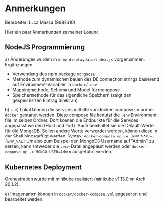 # Anmerkungen

Bearbeiter: Luca Massa (9989610)

Hier ein paar Anmerkungen zu meiner Lösung.

## NodeJS Programmierung

a) Änderungen wurden in `dhbw-displaydata/index.js` vorgenommen. Ergänzungen:
* Verwendung des npm package `mongoose`
* Methode zum dynamischen bauen des DB connection strings basierend auf Environment-Variablen in `docker/.env`
* Mappingmethode, Schema und Model für mongoose
* Speichermethode für das eigentliche Speichern (zeigt den gespeicherten Eintrag direkt an)

b) + c) Lokal können die services mithilfe von docker-compose im ordner `docker` gestartet werden. Diese compose file 
benutzt die `.env` Environment file im selben Ordner. Dort können die Endpunkte für die Services angepasst werden 
(Host und Port). Auch beinhaltet sie die Default-Werte für die MongoDB. Sollen andere Werte verwendet werden, können 
diese in der Shell hinzugefügt werden. 
Syntax: `docker-compose up -e [ENV_VAR]=[ENV_VAL]`
Um also zum Beispiel den MongoDB Username auf "Admin" zu setzen, kann entweder die `.env`-Datei angepasst werden oder
`docker-compose up -e MONGO_USER=Admin` ausgeführt werden.

## Kubernetes Deployment

Orchestration wurde mit minikube realisiert (minikube v1.13.0 on Arch 20.1.2).

e) Imagenamen können in `docker/docker-compose.yml` angesehen und bearbeitet werden.